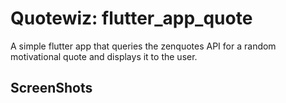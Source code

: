 # Quotewiz: flutter_app_quote

A simple flutter app that queries the zenquotes API for a random motivational quote and displays it to the user.

## ScreenShots



